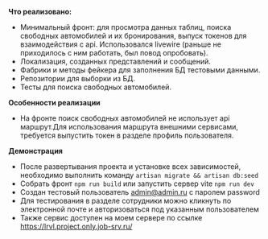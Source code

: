 **Что реализовано:**

- Минимальный фронт: для просмотра данных таблиц, поиска свободных автомобилей и их бронирования, выпуск токенов для взаимодействия с api. Использовался livewire (раньше не приходилось с ним работать, был повод опробовать).
- Локализация, созданных представлений и сообщений.
- Фабрики и методы фейкера для заполнения БД тестовыми данными.
- Репозитории для выборки из БД.
- Тесты для поиска свободных автомобилей.

**Особенности реализации**
- На фронте поиск свободных автомобилей не использует api маршрут.Для использования маршрута внешними сервисами, требуется выпустить токен в разделе профиль пользователя.

**Демонстрация**
- После развертывания проекта и установке всех зависимостей, необходимо выполнить команду ```artisan migrate && artisan db:seed```
- Собрать фронт ```npm run build``` или запустить сервер vite ```npm run dev```
- Создан тестовый пользователь admin@admin.ru с паролем password
- Для тестирования в разделе сотрудники можно кликнуть по электронной почте и авторизоваться под указанным пользователем
- Также сервис доступен на моем сервере по ссылке https://lrvl.project.only.job-srv.ru/ 
